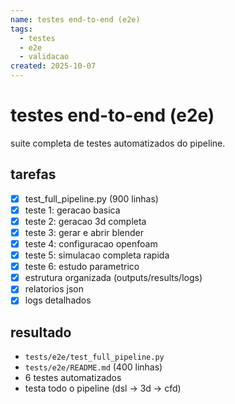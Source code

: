 ```yaml
---
name: testes end-to-end (e2e)
tags:
  - testes
  - e2e
  - validacao
created: 2025-10-07
---
```


# testes end-to-end (e2e)

suite completa de testes automatizados do pipeline.

## tarefas
- [x] test_full_pipeline.py (900 linhas)
- [x] teste 1: geracao basica
- [x] teste 2: geracao 3d completa
- [x] teste 3: gerar e abrir blender
- [x] teste 4: configuracao openfoam
- [x] teste 5: simulacao completa rapida
- [x] teste 6: estudo parametrico
- [x] estrutura organizada (outputs/results/logs)
- [x] relatorios json
- [x] logs detalhados

## resultado
- `tests/e2e/test_full_pipeline.py`
- `tests/e2e/README.md` (400 linhas)
- 6 testes automatizados
- testa todo o pipeline (dsl → 3d → cfd)

